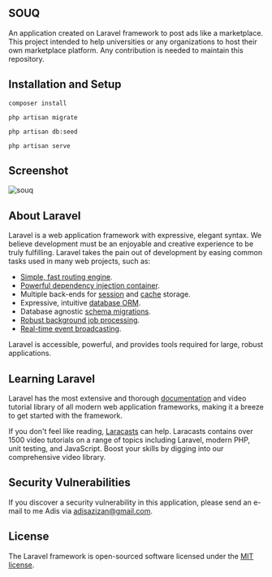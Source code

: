 ## SOUQ

An application created on Laravel framework to post ads like a marketplace. This project intended to help universities or any organizations to host their own marketplace platform. Any contribution is needed to maintain this repository.

## Installation and Setup
`composer install`

`php artisan migrate`

`php artisan db:seed`

`php artisan serve`


## Screenshot
![souq](https://user-images.githubusercontent.com/11766368/121942667-524b2b80-cd83-11eb-8f0b-b1117b0783a4.png)

## About Laravel

Laravel is a web application framework with expressive, elegant syntax. We believe development must be an enjoyable and creative experience to be truly fulfilling. Laravel takes the pain out of development by easing common tasks used in many web projects, such as:

- [Simple, fast routing engine](https://laravel.com/docs/routing).
- [Powerful dependency injection container](https://laravel.com/docs/container).
- Multiple back-ends for [session](https://laravel.com/docs/session) and [cache](https://laravel.com/docs/cache) storage.
- Expressive, intuitive [database ORM](https://laravel.com/docs/eloquent).
- Database agnostic [schema migrations](https://laravel.com/docs/migrations).
- [Robust background job processing](https://laravel.com/docs/queues).
- [Real-time event broadcasting](https://laravel.com/docs/broadcasting).

Laravel is accessible, powerful, and provides tools required for large, robust applications.

## Learning Laravel

Laravel has the most extensive and thorough [documentation](https://laravel.com/docs) and video tutorial library of all modern web application frameworks, making it a breeze to get started with the framework.

If you don't feel like reading, [Laracasts](https://laracasts.com) can help. Laracasts contains over 1500 video tutorials on a range of topics including Laravel, modern PHP, unit testing, and JavaScript. Boost your skills by digging into our comprehensive video library.


## Security Vulnerabilities

If you discover a security vulnerability in this application, please send an e-mail to me Adis via [adisazizan@gmail.com](mailto:adisazizan@gmail.com). 

## License

The Laravel framework is open-sourced software licensed under the [MIT license](https://opensource.org/licenses/MIT).
